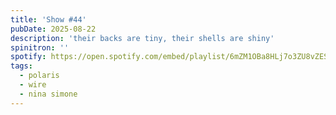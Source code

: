 ```yaml
---
title: 'Show #44'
pubDate: 2025-08-22
description: 'their backs are tiny, their shells are shiny'
spinitron: ''
spotify: https://open.spotify.com/embed/playlist/6mZM1OBa8HLj7o3ZU8vZES
tags:
  - polaris
  - wire
  - nina simone
---
```

